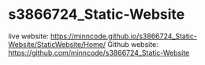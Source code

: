 # s3866724_Static-Website
live website: https://minncode.github.io/s3866724_Static-Website/StaticWebsite/Home/
Github website: https://github.com/minncode/s3866724_Static-Website
